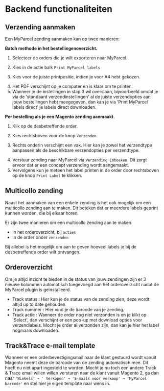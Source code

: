 # Backend functionaliteiten

## Verzending aanmaken

Een MyParcel zending aanmaken kan op twee manieren:

**Batch methode in het bestellingenoverzicht.**

1. Selecteer de orders die je wilt exporteren naar MyParcel.

<MPImg src="/documentation/magento/magento-bestelling-overzicht.jpg" alt="Magento bestelling overzicht" />

2. Kies in de actie balk `Print MyParcel labels`

<MPImg src="/documentation/magento/magento-actiemenu-bestellingen.jpg" alt="Magento actiemenu bestellingen" />

3. Kies voor de juiste printpositie, indien je voor A4 hebt gekozen.

<MPImg src="/documentation/magento/magento-print-position.jpg" alt="Magento print positie" />

4. Het PDF verschijnt op je computer en is klaar om te printen.
5. Wanneer je de instellingen in stap 3 wil overslaan, bijvoorbeeld omdat je via
   de 'standaard verzendinstellingen' al de juiste verzendopties aan jouw
   bestellingen hebt meegegeven, dan kan je via 'Print MyParcel labels direct'
   je labels direct downloaden.

<MPImg src="/documentation/magento/magento-actiemenu-bestellingen-2.jpg" alt="Magento print positie 2" />

**Per bestelling als je een Magento zending aanmaakt.**

1. Klik op de desbetreffende order.

<MPImg src="/documentation/magento/magento-order.jpg" alt="Magento order" />

2. Kies rechtsboven voor de knop `Verzenden`.

<MPImg src="/documentation/magento/magento-order-detail.jpg" alt="Magento order detail" />

3. Rechts onderin verschijnt een vak. Hier kan je zowel het verzendtype
   aanpassen als de beschikbare verzendopties per verzendtype.

<MPImg src="/documentation/magento/magento-aanpassing-verzendmethode-opties.jpg" alt="Magento aanpassing verzendmethode opties" />

4. Verstuur zending naar MyParcel via `Verzending Inboeken`. Dit zorgt ervoor
   dat er een concept verzending wordt aangemaakt.
5. Vervolgens kun je meteen het label printen in de order door rechtsboven op de
   knop `Print Label` te klikken.

<MPImg src="/documentation/magento/magento-print-label.jpg" alt="Magento print labels" />

## Multicollo zending

Naast het aanmaken van een enkele zending is het ook mogelijk om een multicollo
zending aan te maken. Dit beteken dat er meerdere labels geprint kunnen worden,
die bij elkaar horen.

Er zijn twee manieren om een multicollo zending aan te maken:

- In het orderoverzicht, bij `acties`
- In de order onder `verzenden`

Bij allebei is het mogelijk om aan te geven hoeveel labels je bij de
desbetreffende order wilt ontvangen.

<Stack class="lg:grid-cols-2 md:grid-cols-2 grid-cols-1">
<MPImg src="/documentation/magento/magento-multicollo-order-grid.jpg" alt="Magento multicollo order grid" />
<MPImg src="/documentation/magento/magento-multicollo-in-order.jpg" alt="Magento multicollo in order" />
</Stack>

## Orderoverzicht

Om je altijd inzicht te bieden in de status van jouw zendingen zijn er 3 nieuwe
kolommen automatisch toegevoegd aan het orderoverzicht nadat de MyParcel plugin
is geïnstalleerd.

<MPImg src="/documentation/magento/magento-track-status-track-nummer-actie.jpg" alt="Magento trackstatus tracknummer actie" />

- Track status : Hier kun je de status van de zending zien, deze wordt altijd up
  to date gehouden.
- Track nummer : Hier vind je de barcode van je zending.
- Track actie : Wanneer de order nog niet verzonden is en je klikt op 'Select',
  dan verschijnt er een pop-up met download opties voor verzendlabels. Mocht je
  order al verzonden zijn, dan kan je hier het label nogmaals downloaden.

<MPImg src="/documentation/magento/magento-besteloverzicht-label-genereren.jpg" alt="Magento besteloverzicht label genereren" />

## Track&Trace e-mail template

Wanneer er een orderbevestigingsmail naar de klant gestuurd wordt vanuit Magento
neemt deze de barcode van de zending automatisch mee. Dit hoeft nu niet apart
ingesteld te worden. Mocht je nu toch een andere Track & Trace email willen
willen versturen naar de klant vanuit Magento 2, ga dan naar `'Winkels' → '
Verkopen' → 'E-mails voor verkoop' → 'MyParcel barcode'` en stel hier je eigen
template naar wens in.
